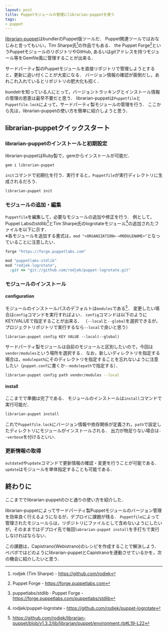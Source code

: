 ```yaml
---
layout: post
title: Puppetモジュールの管理にlibrarian-puppetを使う
tags: 
- puppet
---
```

[librarian-puppet](http://librarian-puppet.com/)はbundlerのPuppet版ツールだ．
Puppet関連ツールではおなじみと言ってもいい，Tim Sharpe氏[^1]の作品でもある．
the Puppet Forge[^2]というPuppetモジュールのリポジトリやGitHub, あるいはgitアドレスを持つモジュール等をGemfile風に管理することが出来る．

サードパーティ製のPuppetモジュールを直接リポジトリで管理しようとすると，更新に追い付くことが大変になる．
バージョン情報の確認が面倒だし，あれこれ入れているとリポジトリの肥大化も招く．

bundelrを知っている人にとって，バージョントラッキングとインストール情報の管理の恩恵は最早不要だと思う．
librarian-puppetは`Puppetfile`と`Puppetfile.lock`によって，サードパーティ製モジュールの管理を行う．
ここから先は，librarian-puppetの使い方を簡単に紹介しようと思う．

## librarian-puppetクイックスタート

### librarian-puppetのインストールと初期設定

librarian-puppetはRuby製で，gemからインストールが可能だ．

```sh
gem i librarian-puppet
```

`init`コマンドで初期化を行う．実行すると，`Puppetfile`が実行ディレクトリに生成されるだろう．

```sh
librarian-puppet init
```

### モジュールの追加・編集

`Puppetfile`を編集して，必要なモジュールの追加や修正を行う．
例として，Puppet Labsのstdlib[^3]とTim Sharpe氏のlogrotateモジュール[^4]の追加されたファイルを以下に示す．  
※各モジュールを追加する書式は，`mod "<ORGANIZATION>-<MODULENAME>"`となっていることに注意したい．

```rb
forge "https://forge.puppetlabs.com"

mod "puppetlabs-stdlib"
mod "rodjek-logrotate",
  :git => "git://github.com/rodjek/puppet-logrotate.git"
```

### モジュールのインストール

#### configuration

モジュールのインストールパスのデフォルトは`modules`である[^5]．
変更したい場合は`config`コマンドを実行すればよい．
`config`コマンドは以下のようにKEY/VALUEで指定することが出来る．
（`--local`と`--global`を選択できるが，プロジェクトリポジトリで実行するなら`--local`で良いと思う）

```
librarian-puppet config KEY VALUE --local(--global)
```

サードパーティ製モジュールは自前のモジュールと区別したいので，今回は`vendor/modules`という場所を選択する．
なお，新しいディレクトリを指定する場合は，`modulepath`にそのディレクトリを指定することを忘れないように注意したい（`puppet.conf`に書くか`--modulepath`で指定する）．

```sh
librarian-puppet config path vendor/modules --local
```

#### install

ここまでで準備は完了である．
モジュールのインストールは`install`コマンドで実行可能だ．

```sh
librarian-puppet install
```

これで`Puppetfile.lock`にバージョン情報や依存関係が定義され，`path`で設定したディレクトリにモジュールがインストールされる．
出力が物足りない場合は`--verbose`を付けるといい．

### 更新情報の取得

`outdated`や`update`コマンドで更新情報の確認・変更を行うことが可能である．
`update`はモジュールを単体指定することも可能である．

## 終わりに

ここまででlibrarian-puppetのひと通りの使い方を紹介した．

librarian-puppetによってサードパーティ製Puppetモジュールのバージョン管理を効率良く行えるようになるが，デプロイに課題が残る．
`Puppetfile`によって管理されたモジュールらは，リポジトリにファイルとして含めないようにしたいが，そのままではデプロイ先で毎回`labrarian-puppet install`を手打ちで実行しなければならない．

この課題は，Capistrano(Webistrano)のレシピを作成することで解決しよう．
ペパボではどのようにlibrarian-puppetとCapistranoを連動させているかを，次の機会に紹介したいと思う．

[^1]: rodjek (Tim Sharpe) - https://github.com/rodjek
[^2]: Puppet Forge - https://forge.puppetlabs.com
[^3]: puppetlabs/stdlib · Puppet Forge - https://forge.puppetlabs.com/puppetlabs/stdlib
[^4]: rodjek/puppet-logrotate - https://github.com/rodjek/puppet-logrotate
[^5]: https://github.com/rodjek/librarian-puppet/blob/v1.3.2/lib/librarian/puppet/environment.rb#L19-L22
